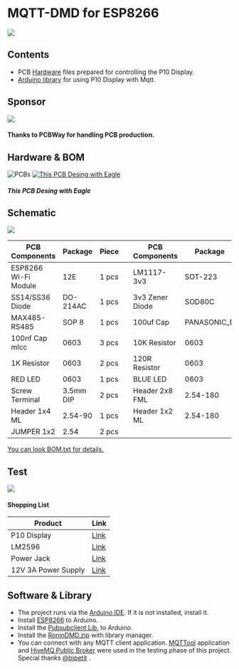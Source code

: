 # MQTT-DMD for ESP8266

![](https://github.com/byronin/MQTT-DMD/blob/main/Hardware/images/P10.png)
## Contents
- PCB [Hardware](https://github.com/byronin/MQTT-DMD/tree/main/Hardware "Hardware") files prepared for controlling the P10 Display.
- [Arduino library](https://github.com/byronin/MQTT-DMD/tree/main/Lib%26Software "Arduino library")  for using P10 Display with Mqtt.

## Sponsor
[![](https://github.com/byronin/MQTT-DMD/blob/main/Hardware/PCBWay_logo.png)](https://www.pcbway.com/)
#### Thanks to PCBWay for handling PCB production.

## Hardware & BOM
![PCBs](https://github.com/byronin/MQTT-DMD/blob/main/Hardware/images/Board1.png "PCBs")
 [![This PCB Desing with Eagle ](https://www.snapeda.com/static/img/eda/eagle.png "PCB Desing with Eagle ")](https://www.autodesk.com/products/eagle/free-download "This PCB Desing with Eagle ") 
  ##### This PCB Desing with Eagle  
  
  ## Schematic
[![](https://github.com/byronin/MQTT-DMD/blob/main/Hardware/Schematic.png)](https://github.com/byronin/MQTT-DMD/blob/main/Hardware)

  
| PCB Components  | Package |Piece || PCB Components  | Package |Piece |  
| ------------- | ------------- |------------- |---------| ------------- | ------------- |------------- |
| ESP8266 Wi-Fi Module  | 12E | 1 pcs  || LM1117-3v3 | SOT-223  | 1 pcs |
| SS14/SS36 Diode  | DO-214AC | 1 pcs || 3v3 Zener Diode  | SOD80C | 1 pcs |
| MAX485-RS485 | SOP 8  | 1 pcs  || 100uf Cap | PANASONIC_D   | 2 pcs |
| 100nf Cap mlcc | 0603  | 3 pcs || 10K Resistor  | 0603  | 8 pcs  |
| 1K Resistor | 0603  | 2 pcs || 120R Resistor  | 0603  | 2 pcs  |
| RED LED  | 0603  | 1 pcs || BLUE LED  | 0603  | 1 pcs  |
| Screw Terminal  | 3.5mm DIP  | 2 pcs  || Header 2x8 FML | 2.54-180  | 1 pcs  |
| Header 1x4 ML  | 2.54-90  | 1 pcs  || Header 1x2 ML  | 2.54-180  | 2 pcs  |
| JUMPER 1x2   | 2.54  | 2 pcs  |  

[You can look BOM.txt for details.](https://github.com/byronin/MQTT-DMD/blob/main/Hardware/BOM.txt "You can look BOM.txt")  

## Test 
[![](https://github.com/byronin/MQTT-DMD/blob/main/Hardware/images/Full_asmb.png)](https://github.com/byronin/MQTT-DMD/blob/main/Hardware/images)

#### Shopping List

| Product  | Link |
| ------------- | ------------- |
|P10 Display|[ Link](https://tr.aliexpress.com/item/1005003237909713.html?spm=a2g0o.productlist.0.0.37e759f1OWtOJo&algo_pvid=ac306e69-5e60-4847-98bb-0beb025dface&algo_exp_id=ac306e69-5e60-4847-98bb-0beb025dface-14&pdp_ext_f=%7B%22sku_id%22%3A%2212000024792668676%22%7D&pdp_npi=2%40dis%21TRY%21%21114.7%21%21%21209.95%21%21%402101d8b516565254069212787e109b%2112000024792668676%21sea " Link")|
| LM2596 |[Link](https://tr.aliexpress.com/item/33004374185.html?spm=a2g0o.productlist.0.0.584a4eb1nGv9CS&algo_pvid=40dddc8f-dfae-4d0d-81c2-a52a0aa0245e&algo_exp_id=40dddc8f-dfae-4d0d-81c2-a52a0aa0245e-0&pdp_ext_f=%7B%22sku_id%22%3A%2267088944738%22%7D&pdp_npi=2%40dis%21TRY%21%2113.03%21%21%2126.97%21%21%402101d8b516565255629607266e109b%2167088944738%21sea "Link")|
| Power Jack |[Link](https://tr.aliexpress.com/item/32990462283.html?spm=a2g0o.productlist.0.0.5e2518e2hOOmew&algo_pvid=7db638d6-f6c6-42c6-8043-efdd9c457ccb&algo_exp_id=7db638d6-f6c6-42c6-8043-efdd9c457ccb-17&pdp_ext_f=%7B%22sku_id%22%3A%2266856598002%22%7D&pdp_npi=2%40dis%21TRY%21%2131.28%21%21%21%21%21%402101d8b516565256348121673e109b%2166856598002%21sea "Link")  |
| 12V 3A Power Supply  | [Link](https://tr.aliexpress.com/item/32961533195.html?spm=a2g0o.productlist.0.0.2d7946ffUO6err&algo_pvid=a5d9bf34-bb2b-44ef-beb8-4b2c94ddd551&algo_exp_id=a5d9bf34-bb2b-44ef-beb8-4b2c94ddd551-0&pdp_ext_f=%7B%22sku_id%22%3A%2212000021653748461%22%7D&pdp_npi=2%40dis%21TRY%21%2168.92%21%21%2168.22%21%21%402101d8b516565257067844445e109b%2112000021653748461%21sea "Link")  |


## Software & Library

- The project runs via the [Arduino IDE](https://www.arduino.cc/en/software "Arduino IDE"). If it is not installed, install it.
- Install [ESP8266](https://github.com/esp8266/Arduino "ESP8266") to Arduino.
- Install the [Pubsubclient Lib.](https://github.com/knolleary/pubsubclient "Pubsubclient Lib.") to Arduino.
- Install the [RoninDMD.zip](https://github.com/byronin/MQTT-DMD "RoninDMD.zip") with library manager.
- You can connect with any MQTT client application. [MQTTool](https://apps.apple.com/us/app/mqttool/id1085976398 "MQTTool") application and [HiveMQ Public Broker](https://www.hivemq.com/public-mqtt-broker/ "HiveMQ Public Broker") were used in the testing phase of this project. Special thanks [@bjpetit](https://github.com/bjpetit "@bjpetit") .



